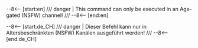 --8<-- [start:en]
/// danger | This command can only be executed in an Age-gated (NSFW) channel!
///
--8<-- [end:en]

--8<-- [start:de_CH]
/// danger | Dieser Befehl kann nur in Altersbeschränkten (NSFW) Kanälen ausgeführt werden!
///
--8<-- [end:de_CH]